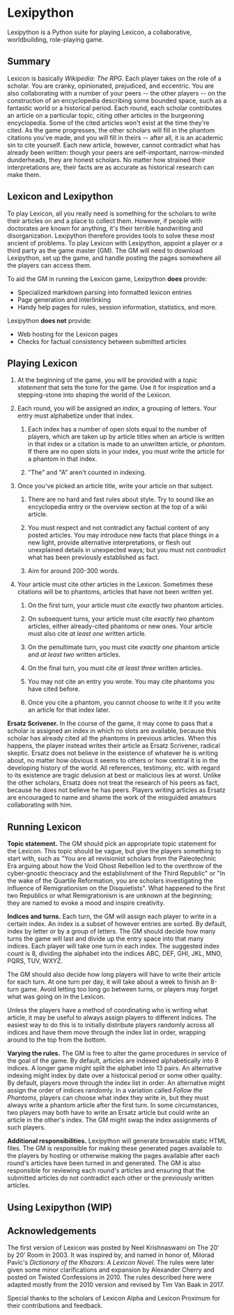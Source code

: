 # Lexipython

Lexipython is a Python suite for playing Lexicon, a collaborative, worldbuilding, role-playing game.

## Summary

Lexicon is basically _Wikipedia: The RPG_. Each player takes on the role of a scholar. You are cranky, opinionated, prejudiced, and eccentric. You are also collaborating with a number of your peers -- the other players -- on the construction of an encyclopedia describing some bounded space, such as a fantastic world or a historical period. Each round, each scholar contributes an article on a particular topic, citing other articles in the burgeoning encyclopedia. Some of the cited articles won't exist at the time they're cited. As the game progresses, the other scholars will fill in the phantom citations you've made, and you will fill in theirs -- after all, it is an academic sin to cite yourself. Each new article, however, cannot contradict what has already been written: though your peers are self-important, narrow-minded dunderheads, they are honest scholars. No matter how strained their interpretations are, their facts are as accurate as historical research can make them.

## Lexicon and Lexipython

To play Lexicon, all you really need is something for the scholars to write their articles on and a place to collect them. However, if people with doctorates are known for anything, it's their terrible handwriting and disorganization. Lexipython therefore provides tools to solve these most ancient of problems. To play Lexicon with Lexipython, appoint a player or a third party as the game master (GM). The GM will need to download Lexipython, set up the game, and handle posting the pages somewhere all the players can access them.

To aid the GM in running the Lexicon game, Lexipython **does** provide:
* Specialized markdown parsing into formatted lexicon entries
* Page generation and interlinking
* Handy help pages for rules, session information, statistics, and more.

Lexipython **does not** provide:
* Web hosting for the Lexicon pages
* Checks for factual consistency between submitted articles

## Playing Lexicon

1. At the beginning of the game, you will be provided with a _topic statement_ that sets the tone for the game. Use it for inspiration and a stepping-stone into shaping the world of the Lexicon.

1. Each round, you will be assigned an _index_, a grouping of letters. Your entry must alphabetize under that index.

   1. Each index has a number of open slots equal to the number of players, which are taken up by article titles when an article is written in that index or a citation is made to an unwritten article, or _phantom_. If there are no open slots in your index, you must write the article for a phantom in that index.
   
   1. "The" and "A" aren't counted in indexing.

1. Once you've picked an article title, write your article on that subject.

   1. There are no hard and fast rules about style. Try to sound like an encyclopedia entry or the overview section at the top of a wiki article.
   
   1. You must respect and not contradict any factual content of any posted articles. You may introduce new facts that place things in a new light, provide alternative interpretations, or flesh out unexplained details in unexpected ways; but you must not _contradict_ what has been previously established as fact.
   
   1. Aim for around 200-300 words.

1. Your article must cite other articles in the Lexicon. Sometimes these citations will be to phantoms, articles that have not been written yet.

   1. On the first turn, your article must cite _exactly two_ phantom articles.
   
   1. On subsequent turns, your article must cite _exactly two_ phantom articles, either already-cited phantoms or new ones. Your article must also cite _at least one_ written article.
   
   1. On the penultimate turn, you must cite _exactly one_ phantom article and _at least two_ written articles.

   1. On the final turn, you must cite _at least three_ written articles.
   
   1. You may not cite an entry you wrote. You may cite phantoms you have cited before.
   
   1. Once you cite a phantom, you cannot choose to write it if you write an article for that index later.

**Ersatz Scrivener.** In the course of the game, it may come to pass that a scholar is assigned an index in which no slots are available, because this scholar has already cited all the phantoms in previous articles. When this happens, the player instead writes their article as Ersatz Scrivener, radical skeptic. Ersatz does not believe in the existence of whatever he is writing about, no matter how obvious it seems to others or how central it is in the developing history of the world. All references, testimony, etc. with regard to its existence are tragic delusion at best or malicious lies at worst. Unlike the other scholars, Ersatz does not treat the research of his peers as fact, because he does not believe he has peers. Players writing articles as Ersatz are encouraged to name and shame the work of the misguided amateurs collaborating with him.

## Running Lexicon

**Topic statement.** The GM should pick an appropriate topic statement for the Lexicon. This topic should be vague, but give the players something to start with, such as "You are all revisionist scholars from the Paleotechnic Era arguing about how the Void Ghost Rebellion led to the overthrow of the cyber-gnostic theocracy and the establishment of the Third Republic" or "In the wake of the Quartile Reformation, you are scholars investigating the influence of Remigrationism on the Disquietists". What happened to the first two Republics or what Remigrationism is are unknown at the beginning; they are named to evoke a mood and inspire creativity.

**Indices and turns.** Each turn, the GM will assign each player to write in a certain index. An index is a subset of however entries are sorted. By default, index by letter or by a group of letters. The GM should decide how many turns the game will last and divide up the entry space into that many indices. Each player will take one turn in each index. The suggested index count is 8, dividing the alphabet into the indices ABC, DEF, GHI, JKL, MNO, PQRS, TUV, WXYZ.

The GM should also decide how long players will have to write their article for each turn. At one turn per day, it will take about a week to finish an 8-turn game. Avoid letting too long go between turns, or players may forget what was going on in the Lexicon.

Unless the players have a method of coordinating who is writing what article, it may be useful to always assign players to different indices. The easiest way to do this is to initially distribute players randomly across all indices and have them move through the index list in order, wrapping around to the top from the bottom.

**Varying the rules.** The GM is free to alter the game procedures in service of the goal of the game. By default, articles are indexed alphabetically into 8 indices. A longer game might split the alphabet into 13 pairs. An alternative indexing might index by date over a historical period or some other quality. By default, players move through the index list in order. An alternative might assign the order of indices randomly. In a variation called _Follow the Phantoms_, players can choose what index they write in, but they must always write a phantom article after the first turn. In some circumstances, two players may both have to write an Ersatz article but could write an article in the other's index. The GM might swap the index assignments of such players.

**Additional responsibilities.** Lexipython will generate browsable static HTML files. The GM is responsible for making these generated pages available to the players by hosting or otherwise making the pages available after each round's articles have been turned in and generated. The GM is also responsible for reviewing each round's articles and ensuring that the submitted articles do not contradict each other or the previously written articles.

## Using Lexipython (WIP)

## Acknowledgements

The first version of Lexicon was posted by Neel Krishnaswami on The 20' by 20' Room in 2003. It was inspired by, and named in honor of, Milorad Pavic's _Dictionary of the Khazars: A Lexicon Novel_. The rules were later given some minor clarifications and expansion by Alexander Cherry and posted on Twisted Confessions in 2010. The rules described here were adapted mostly from the 2010 version and revised by Tim Van Baak in 2017.

Special thanks to the scholars of Lexicon Alpha and Lexicon Proximum for their contributions and feedback.
